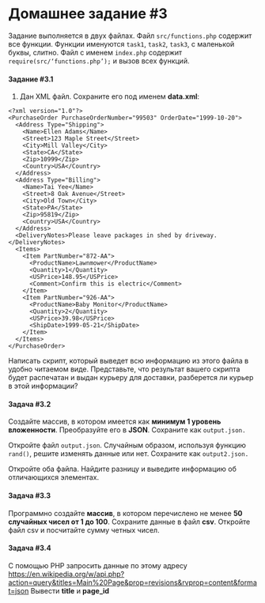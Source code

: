 # Домашнее задание #3
Задание выполняется в двух файлах. Файл `src/functions.php` содержит все функции. Функции именуются `task1`, `task2`, `task3`, с маленькой буквы, слитно. Файл с именем `index.php` содержит `require(src/‘functions.php’);` и вызов всех функций.

#### Задание #3.1

1. Дан XML файл. Сохраните его под именем **data.xml**:

```
<?xml version="1.0"?>
<PurchaseOrder PurchaseOrderNumber="99503" OrderDate="1999-10-20">
  <Address Type="Shipping">
    <Name>Ellen Adams</Name>
    <Street>123 Maple Street</Street>
    <City>Mill Valley</City>
    <State>CA</State>
    <Zip>10999</Zip>
    <Country>USA</Country>
  </Address>
  <Address Type="Billing">
    <Name>Tai Yee</Name>
    <Street>8 Oak Avenue</Street>
    <City>Old Town</City>
    <State>PA</State>
    <Zip>95819</Zip>
    <Country>USA</Country>
  </Address>
  <DeliveryNotes>Please leave packages in shed by driveway.</DeliveryNotes>
  <Items>
    <Item PartNumber="872-AA">
      <ProductName>Lawnmower</ProductName>
      <Quantity>1</Quantity>
      <USPrice>148.95</USPrice>
      <Comment>Confirm this is electric</Comment>
    </Item>
    <Item PartNumber="926-AA">
      <ProductName>Baby Monitor</ProductName>
      <Quantity>2</Quantity>
      <USPrice>39.98</USPrice>
      <ShipDate>1999-05-21</ShipDate>
    </Item>
  </Items>
</PurchaseOrder>
```

Написать скрипт, который выведет всю информацию из этого файла в удобно читаемом виде. Представьте, что результат вашего скрипта будет распечатан и выдан курьеру для доставки, разберется ли курьер в этой информации?

#### Задача #3.2

Создайте массив, в котором имеется как **минимум 1 уровень вложенности**. Преобразуйте его в **JSON**. Сохраните как `output.json.`

Откройте файл `output.json`. Случайным образом, используя функцию `rand()`, решите изменять данные или нет. Сохраните как `output2.json.`

Откройте оба файла. Найдите разницу и выведите информацию об отличающихся элементах.

#### Задача #3.3

Программно создайте **массив**, в котором перечислено не менее **50 случайных чисел от 1 до 100**. Сохраните данные в файл **csv**. Откройте файл csv и посчитайте сумму четных чисел.

#### Задача #3.4

С помощью PHP запросить данные по этому адресу https://en.wikipedia.org/w/api.php?action=query&titles=Main%20Page&prop=revisions&rvprop=content&format=json Вывести **title** и **page_id**
